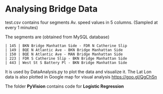 # Analysing Bridge Data

test.csv contains four segments Av. speed values in 5 columns. (Sampled at every 1 minutes)

The segments are (obtained from MySQL database)
```
| 145 | BKN Bridge Manhattan Side - FDR N Catherine Slip  
| 149 | BQE N Atlantic Ave - BKN Bridge Manhattan Side                                
| 150 | BQE N Atlantic Ave - MAN Bridge Manhattan Side 
| 223 | FDR S Catherine Slip - BKN Bridge Manhattan Side 
| 443 | West St S Battery Pl - BKN Bridge Manhattan Side 
```
It is used by DataAnalysis.py to plot the data and visualize it.
The Lat Lon data is also plotted in Google map for visual analysis
https://goo.gl/QgChSn

The folder **PyVision** contains code for **Logistic Regression**
